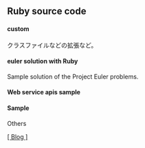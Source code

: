 ## Ruby source code
#### custom
クラスファイルなどの拡張など。
#### euler solution with Ruby
Sample solution of the Project Euler problems.

#### Web service apis sample

#### Sample

Others

[[ Blog ] ](http://blog.marsbar.us)<br>



